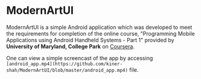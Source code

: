 # ModernArtUI
ModernArtUI is a simple Android application which was developed to meet the requirements for completion of the online course, "Programming Mobile Applications using Android Handheld Systems - Part 1" provided by **University of Maryland, College Park** on [Coursera](https://www.coursera.org/learn/android-programming).

One can view a simple screencast of the app by accessing `[android_app.mp4](https://github.com/kiner-shah/ModernArtUI/blob/master/android_app.mp4)` file.
